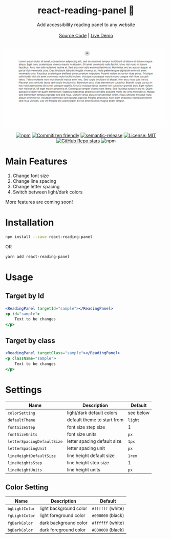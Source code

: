 <h1 align="center">react-reading-panel 📖</h1> 

<div align="center">
Add accessibility reading panel to any website 
<br/><br/>
<a target="_blank" href="https://github.com/nitzano/react-reading-panel">Source Code</a> |
<a target="_blank" href="https://react-reading-panel-demo.vercel.app">Live Demo</a>
</div>


<br/>
<div align="center">

![Demo](https://github.com/nitzano/react-reading-panel/blob/bf4fe0dbdae44067d70b107a8d6863572ef6c90d/docs/demo.gif?raw=true)


[![npm](https://img.shields.io/npm/v/react-reading-panel)](https://www.npmjs.com/package/react-reading-panel)
[![Commitizen friendly](https://img.shields.io/badge/commitizen-friendly-brightgreen.svg)](http://commitizen.github.io/cz-cli/)
[![semantic-release](https://img.shields.io/badge/%20%20%F0%9F%93%A6%F0%9F%9A%80-semantic--release-e10079.svg)](https://github.com/semantic-release/semantic-release)
[![License: MIT](https://img.shields.io/badge/License-MIT-yellow.svg)](https://opensource.org/licenses/MIT)
[![GitHub Repo stars](https://img.shields.io/github/stars/nitzano/react-reading-panel?style=flat)](https://github.com/nitzano/react-reading-panel/stargazers)
![npm](https://img.shields.io/npm/dw/react-reading-panel)




</div>


# Main Features

1. Change font size
2. Change line spacing
3. Change letter spacing
4. Switch between light/dark colors
 
 More features are coming soon!

# Installation

```bash
npm install --save react-reading-panel
```
OR
```bash
yarn add react-reading-panel
```

# Usage

## Target by Id

```jsx
<ReadingPanel targetId="sample"></ReadingPanel>
<p id="sample">
    Text to be changes
</p>
```


## Target by class

```jsx
<ReadingPanel targetClass="sample"></ReadingPanel>
<p className="sample">
    Text to be changes
</p>
```


# Settings

| Name  | Description  | Default  | 
|---|---|---|
| `colorSetting` | light/dark default colors | see below |
| `defaultTheme` | default theme to start from |`light` |
| `fontSizeStep` | font size step size | 1 |
| `fontSizeUnits` | font size units | `px` |
| `letterSpacingDefaultSize` | letter spacing default size | `1px` |
| `letterSpacingUnit` |  letter spacing unit| `px` |
| `lineHeightDefaultSize` | line height default size | `1rem` |
| `lineHeightsStep` | line height step size | 1 |
| `lineHeightUnits` | line height units | `px` |


## Color Setting

| Name  | Description  | Default  | 
| --- | --- | --- |
| `bgLightColor` | light background color | `#ffffff` (white) | 
| `fgLightColor` | light foreground color | `#000000` (black) | 
| `fgDarkColor` | dark background color | `#ffffff` (white) | 
| `bgDarkColor` | dark foreground color | `#000000` (black) | 
